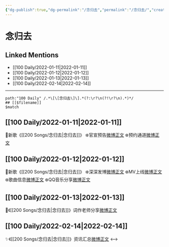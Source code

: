 ```yaml
---
{"dg-publish":true,"dg-permalink":"/念归去","permalink":"/念归去/","created":"2022-12-22T15:50:46.000+08:00","updated":"2023-01-04T13:15:28.004+08:00"}
---
```


# 念归去

## Linked Mentions
- [[100 Daily/2022-01-11\|2022-01-11]]
- [[100 Daily/2022-01-12\|2022-01-12]]
- [[100 Daily/2022-01-13\|2022-01-13]]
- [[100 Daily/2022-02-14\|2022-02-14]]


---

```expander
path:"100 Daily" /.*\[\[念归去\]\].*(?:\r?\n(?!\r?\n).*)*/
## [[$filename]]
$match
```
## [[100 Daily/2022-01-11\|2022-01-11]]
🌟新歌《[[200 Songs/念归去\|念归去]]》
❄️官宣预告[微博正文](https://m.weibo.cn/6466290670/4724401842686890)
❄️预约通道[微博正文](https://m.weibo.cn/6466290670/4724401482760579)
## [[100 Daily/2022-01-12\|2022-01-12]]
🌟新歌《[[200 Songs/念归去\|念归去]]》
❄️深深发博[微博正文](https://m.weibo.cn/6466290670/4724762376934569)
❄️MV上线[微博正文](https://m.weibo.cn/6466290670/4724760010819533)
❄️歌曲信息[微博正文](https://m.weibo.cn/6466290670/4724764218495385)
❄️QQ音乐分享[微博正文](https://m.weibo.cn/6466290670/4724759650109145)
## [[100 Daily/2022-01-13\|2022-01-13]]
🌟《[[200 Songs/念归去\|念归去]]》词作老师分享[微博正文](https://m.weibo.cn/6466290670/4725119622840600)
## [[100 Daily/2022-02-14\|2022-02-14]]
✨《[[200 Songs/念归去\|念归去]]》资讯汇总[微博正文](https://m.weibo.cn/6466290670/4736871366919986)
<-->
